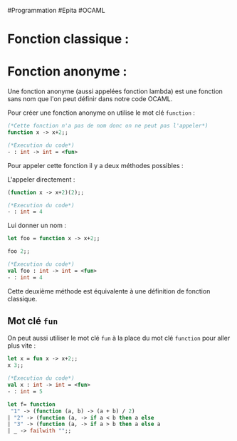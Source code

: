 #Programmation #Epita #OCAML 

# Fonction classique :


# Fonction anonyme :

Une fonction anonyme (aussi appelées fonction lambda) est une fonction sans nom que l'on peut définir dans notre code OCAML.

Pour créer une fonction anonyme on utilise le mot clé `function` :

```ocaml
(*Cette fonction n'a pas de nom donc on ne peut pas l'appeler*)
function x -> x+2;;

(*Execution du code*)
- : int -> int = <fun>
```

Pour appeler cette fonction il y a deux méthodes possibles :

L'appeler directement :
```ocaml
(function x -> x+2)(2);;

(*Execution du code*)
- : int = 4
```

Lui donner un nom :
```ocaml
let foo = function x -> x+2;;

foo 2;;

(*Execution du code*)
val foo : int -> int = <fun>
- : int = 4
```

Cette deuxième méthode est équivalente à une définition de fonction classique.

## Mot clé `fun`

On peut aussi utiliser le mot clé `fun` à la place du mot clé `function` pour aller plus vite :

```ocaml
let x = fun x -> x+2;;
x 3;;

(*Execution du code*)
val x : int -> int = <fun>
- : int = 5
```



```ocaml
let f= function 
 "1" -> (function (a, b) -> (a + b) / 2)
| "2" -> (function (a, -> if a < b then a else 
| "3" -> (function (a, -> if a > b then a else a
| _ -> failwith "";;
```